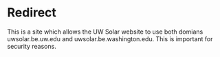 # Redirect

This is a site which allows the UW Solar website to use both domians uwsolar.be.uw.edu and uwsolar.be.washington.edu. This is important for security reasons.
